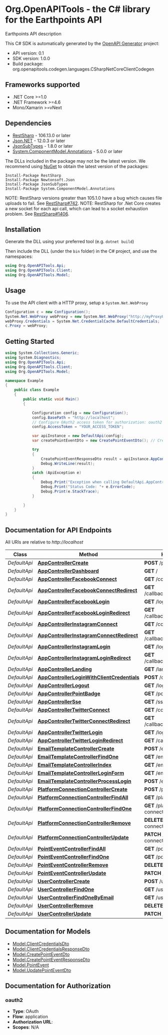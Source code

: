 # Org.OpenAPITools - the C# library for the Earthpoints API

Earthpoints API description

This C# SDK is automatically generated by the [OpenAPI Generator](https://openapi-generator.tech) project:

- API version: 0.1
- SDK version: 1.0.0
- Build package: org.openapitools.codegen.languages.CSharpNetCoreClientCodegen

<a name="frameworks-supported"></a>
## Frameworks supported
- .NET Core >=1.0
- .NET Framework >=4.6
- Mono/Xamarin >=vNext

<a name="dependencies"></a>
## Dependencies

- [RestSharp](https://www.nuget.org/packages/RestSharp) - 106.13.0 or later
- [Json.NET](https://www.nuget.org/packages/Newtonsoft.Json/) - 12.0.3 or later
- [JsonSubTypes](https://www.nuget.org/packages/JsonSubTypes/) - 1.8.0 or later
- [System.ComponentModel.Annotations](https://www.nuget.org/packages/System.ComponentModel.Annotations) - 5.0.0 or later

The DLLs included in the package may not be the latest version. We recommend using [NuGet](https://docs.nuget.org/consume/installing-nuget) to obtain the latest version of the packages:
```
Install-Package RestSharp
Install-Package Newtonsoft.Json
Install-Package JsonSubTypes
Install-Package System.ComponentModel.Annotations
```

NOTE: RestSharp versions greater than 105.1.0 have a bug which causes file uploads to fail. See [RestSharp#742](https://github.com/restsharp/RestSharp/issues/742).
NOTE: RestSharp for .Net Core creates a new socket for each api call, which can lead to a socket exhaustion problem. See [RestSharp#1406](https://github.com/restsharp/RestSharp/issues/1406).

<a name="installation"></a>
## Installation
Generate the DLL using your preferred tool (e.g. `dotnet build`)

Then include the DLL (under the `bin` folder) in the C# project, and use the namespaces:
```csharp
using Org.OpenAPITools.Api;
using Org.OpenAPITools.Client;
using Org.OpenAPITools.Model;
```
<a name="usage"></a>
## Usage

To use the API client with a HTTP proxy, setup a `System.Net.WebProxy`
```csharp
Configuration c = new Configuration();
System.Net.WebProxy webProxy = new System.Net.WebProxy("http://myProxyUrl:80/");
webProxy.Credentials = System.Net.CredentialCache.DefaultCredentials;
c.Proxy = webProxy;
```

<a name="getting-started"></a>
## Getting Started

```csharp
using System.Collections.Generic;
using System.Diagnostics;
using Org.OpenAPITools.Api;
using Org.OpenAPITools.Client;
using Org.OpenAPITools.Model;

namespace Example
{
    public class Example
    {
        public static void Main()
        {

            Configuration config = new Configuration();
            config.BasePath = "http://localhost";
            // Configure OAuth2 access token for authorization: oauth2
            config.AccessToken = "YOUR_ACCESS_TOKEN";

            var apiInstance = new DefaultApi(config);
            var createPointEventDto = new CreatePointEventDto(); // CreatePointEventDto | 

            try
            {
                CreatePointEventResponseDto result = apiInstance.AppControllerCreate(createPointEventDto);
                Debug.WriteLine(result);
            }
            catch (ApiException e)
            {
                Debug.Print("Exception when calling DefaultApi.AppControllerCreate: " + e.Message );
                Debug.Print("Status Code: "+ e.ErrorCode);
                Debug.Print(e.StackTrace);
            }

        }
    }
}
```

<a name="documentation-for-api-endpoints"></a>
## Documentation for API Endpoints

All URIs are relative to *http://localhost*

Class | Method | HTTP request | Description
------------ | ------------- | ------------- | -------------
*DefaultApi* | [**AppControllerCreate**](docs/DefaultApi.md#appcontrollercreate) | **POST** /point-event | 
*DefaultApi* | [**AppControllerDashboard**](docs/DefaultApi.md#appcontrollerdashboard) | **GET** / | 
*DefaultApi* | [**AppControllerFacebookConnect**](docs/DefaultApi.md#appcontrollerfacebookconnect) | **GET** /connect/facebook | 
*DefaultApi* | [**AppControllerFacebookConnectRedirect**](docs/DefaultApi.md#appcontrollerfacebookconnectredirect) | **GET** /callback/facebook/connect | 
*DefaultApi* | [**AppControllerFacebookLogin**](docs/DefaultApi.md#appcontrollerfacebooklogin) | **GET** /login/facebook | 
*DefaultApi* | [**AppControllerFacebookLoginRedirect**](docs/DefaultApi.md#appcontrollerfacebookloginredirect) | **GET** /callback/facebook/login | 
*DefaultApi* | [**AppControllerInstagramConnect**](docs/DefaultApi.md#appcontrollerinstagramconnect) | **GET** /connect/instagram | 
*DefaultApi* | [**AppControllerInstagramConnectRedirect**](docs/DefaultApi.md#appcontrollerinstagramconnectredirect) | **GET** /callback/instagram/connect | 
*DefaultApi* | [**AppControllerInstagramLogin**](docs/DefaultApi.md#appcontrollerinstagramlogin) | **GET** /login/instagram | 
*DefaultApi* | [**AppControllerInstagramLoginRedirect**](docs/DefaultApi.md#appcontrollerinstagramloginredirect) | **GET** /callback/instagram/login | 
*DefaultApi* | [**AppControllerLanding**](docs/DefaultApi.md#appcontrollerlanding) | **GET** /landing | 
*DefaultApi* | [**AppControllerLoginWithClientCredentials**](docs/DefaultApi.md#appcontrollerloginwithclientcredentials) | **POST** /oauth/token | 
*DefaultApi* | [**AppControllerLogout**](docs/DefaultApi.md#appcontrollerlogout) | **GET** /logout | 
*DefaultApi* | [**AppControllerPointBadge**](docs/DefaultApi.md#appcontrollerpointbadge) | **GET** /point-badge | 
*DefaultApi* | [**AppControllerSse**](docs/DefaultApi.md#appcontrollersse) | **GET** /sse | 
*DefaultApi* | [**AppControllerTwitterConnect**](docs/DefaultApi.md#appcontrollertwitterconnect) | **GET** /connect/twitter | 
*DefaultApi* | [**AppControllerTwitterConnectRedirect**](docs/DefaultApi.md#appcontrollertwitterconnectredirect) | **GET** /callback/twitter/connect | 
*DefaultApi* | [**AppControllerTwitterLogin**](docs/DefaultApi.md#appcontrollertwitterlogin) | **GET** /login/twitter | 
*DefaultApi* | [**AppControllerTwitterLoginRedirect**](docs/DefaultApi.md#appcontrollertwitterloginredirect) | **GET** /callback/twitter/login | 
*DefaultApi* | [**EmailTemplateControllerCreate**](docs/DefaultApi.md#emailtemplatecontrollercreate) | **POST** /email-template/{key} | 
*DefaultApi* | [**EmailTemplateControllerFindOne**](docs/DefaultApi.md#emailtemplatecontrollerfindone) | **GET** /email-template/{key} | 
*DefaultApi* | [**EmailTemplateControllerIndex**](docs/DefaultApi.md#emailtemplatecontrollerindex) | **GET** /email-template | 
*DefaultApi* | [**EmailTemplateControllerLoginForm**](docs/DefaultApi.md#emailtemplatecontrollerloginform) | **GET** /email-template/login | 
*DefaultApi* | [**EmailTemplateControllerProcessLogin**](docs/DefaultApi.md#emailtemplatecontrollerprocesslogin) | **POST** /email-template | 
*DefaultApi* | [**PlatformConnectionControllerCreate**](docs/DefaultApi.md#platformconnectioncontrollercreate) | **POST** /platform-connection | 
*DefaultApi* | [**PlatformConnectionControllerFindAll**](docs/DefaultApi.md#platformconnectioncontrollerfindall) | **GET** /platform-connection | 
*DefaultApi* | [**PlatformConnectionControllerFindOne**](docs/DefaultApi.md#platformconnectioncontrollerfindone) | **GET** /platform-connection/{id} | 
*DefaultApi* | [**PlatformConnectionControllerRemove**](docs/DefaultApi.md#platformconnectioncontrollerremove) | **DELETE** /platform-connection/{id} | 
*DefaultApi* | [**PlatformConnectionControllerUpdate**](docs/DefaultApi.md#platformconnectioncontrollerupdate) | **PATCH** /platform-connection/{id} | 
*DefaultApi* | [**PointEventControllerFindAll**](docs/DefaultApi.md#pointeventcontrollerfindall) | **GET** /point-event | 
*DefaultApi* | [**PointEventControllerFindOne**](docs/DefaultApi.md#pointeventcontrollerfindone) | **GET** /point-event/{id} | 
*DefaultApi* | [**PointEventControllerRemove**](docs/DefaultApi.md#pointeventcontrollerremove) | **DELETE** /point-event/{id} | 
*DefaultApi* | [**PointEventControllerUpdate**](docs/DefaultApi.md#pointeventcontrollerupdate) | **PATCH** /point-event/{id} | 
*DefaultApi* | [**UserControllerCreate**](docs/DefaultApi.md#usercontrollercreate) | **POST** /user | 
*DefaultApi* | [**UserControllerFindOne**](docs/DefaultApi.md#usercontrollerfindone) | **GET** /user/{id} | 
*DefaultApi* | [**UserControllerFindOneByEmail**](docs/DefaultApi.md#usercontrollerfindonebyemail) | **GET** /user/byEmail/{email} | 
*DefaultApi* | [**UserControllerRemove**](docs/DefaultApi.md#usercontrollerremove) | **DELETE** /user/{id} | 
*DefaultApi* | [**UserControllerUpdate**](docs/DefaultApi.md#usercontrollerupdate) | **PATCH** /user/{id} | 


<a name="documentation-for-models"></a>
## Documentation for Models

 - [Model.ClientCredentialsDto](docs/ClientCredentialsDto.md)
 - [Model.ClientCredentialsResponseDto](docs/ClientCredentialsResponseDto.md)
 - [Model.CreatePointEventDto](docs/CreatePointEventDto.md)
 - [Model.CreatePointEventResponseDto](docs/CreatePointEventResponseDto.md)
 - [Model.PointEvent](docs/PointEvent.md)
 - [Model.UpdatePointEventDto](docs/UpdatePointEventDto.md)


<a name="documentation-for-authorization"></a>
## Documentation for Authorization

<a name="oauth2"></a>
### oauth2

- **Type**: OAuth
- **Flow**: application
- **Authorization URL**: 
- **Scopes**: N/A

